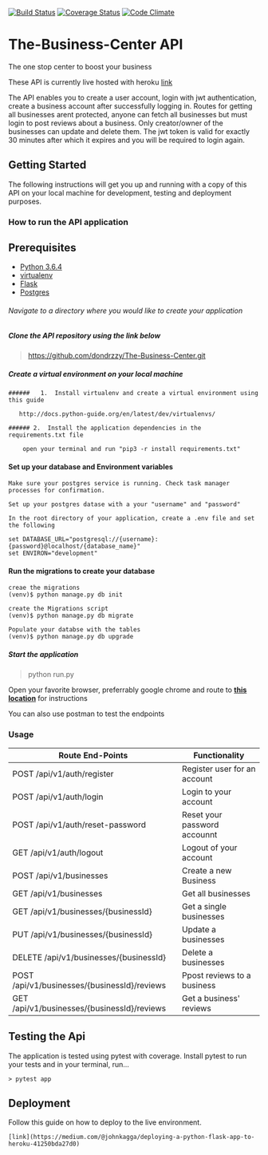[![Build Status](https://travis-ci.org/dondrzzy/The-Business-Center.svg?branch=master)](https://travis-ci.org/dondrzzy/The-Business-Center)
[![Coverage Status](https://coveralls.io/repos/github/dondrzzy/The-Business-Center/badge.svg?branch=pagination)](https://coveralls.io/github/dondrzzy/The-Business-Center?branch=pagination)
[![Code Climate](https://api.codeclimate.com/v1/badges/a1068bc6a624a1e673d6/maintainability.png)](https://github.com/dondrzzy/The-Business-Center)
# The-Business-Center API
The one stop center to boost your business


These API is currently live hosted with heroku [link](https://the-business-center-api.herokuapp.com)



The API enables you to create a user account, login with jwt authentication, create a business account after successfully logging in. 
Routes for getting all businesses arent protected, anyone can fetch all businesses but must login to post reviews about a business.
Only creator/owner of the businesses can update and delete them.
The jwt token is valid for exactly 30 minutes after which it expires and you will be required to login again.


## Getting Started

The following instructions will get you up and running with a copy of this API on your local machine for development, testing  and deployment purposes.

### How to run the API application

## Prerequisites
* [Python 3.6.4](https://www.python.org/downloads/)
* [virtualenv](https://virtualenv.pypa.io/en/stable/installation/)
* [Flask](http://flask.pocoo.org/)
* [Postgres](https://wiki.postgresql.org/wiki/Detailed_installation_guides)

###### Navigate to a directory where you would like to create your application

##### Clone the API repository using the link below

> https://github.com/dondrzzy/The-Business-Center.git


##### Create a virtual environment on your local machine

```
######   1.  Install virtualenv and create a virtual environment using this guide
   
   http://docs.python-guide.org/en/latest/dev/virtualenvs/

###### 2.  Install the application dependencies in the requirements.txt file

    open your terminal and run "pip3 -r install requirements.txt" 
```

#### Set up your database and Environment variables
    Make sure your postgres service is running. Check task manager processes for confirmation.
    
    Set up your postgres datase with a your "username" and "password"
    
    In the root directory of your application, create a .env file and set the following

    set DATABASE_URL="postgresql://{username}:{password}@localhost/{database_name}"
    set ENVIRON="development"


#### Run the migrations to create your database
  
    creae the migrations
    (venv)$ python manage.py db init
   
    create the Migrations script
    (venv)$ python manage.py db migrate
    
    Populate your databse with the tables
    (venv)$ python manage.py db upgrade


##### Start the application

> python run.py

Open your favorite browser, preferrably google chrome and route to  **[this location](http://127.0.0.1:5000/apidocs)** for instructions

You can also use postman to test the endpoints

### Usage

| Route End-Points                         | Functionality                            |
| ---------------------------------------- | ---------------------------------------- |
| POST /api/v1/auth/register                      | Register user for an account |
| POST /api/v1/auth/login                         | Login to your account                          |
| POST /api/v1/auth/reset-password                 | Reset your password accounnt                  |
| GET /api/v1/auth/logout                         | Logout of your account                          |
| POST /api/v1/businesses                      | Create a new Business              |
| GET /api/v1/businesses                      | Get all businesses             |
| GET /api/v1/businesses/{businessId}          | Get a single businesses             |
| PUT /api/v1/businesses/{businessId}          | Update a businesses             |
| DELETE /api/v1/businesses/{businessId}          | Delete a businesses             |
| POST /api/v1/businesses/{businessId}/reviews          | Ppost reviews to a business             |
| GET /api/v1/businesses/{businessId}/reviews          | Get a business' reviews             |


## Testing the Api

The application is tested using pytest with coverage. Install pytest to run your tests and in your terminal, run...

```
> pytest app
```

## Deployment

Follow this guide on how to deploy to the live environment.
```
[link](https://medium.com/@johnkagga/deploying-a-python-flask-app-to-heroku-41250bda27d0)
```
